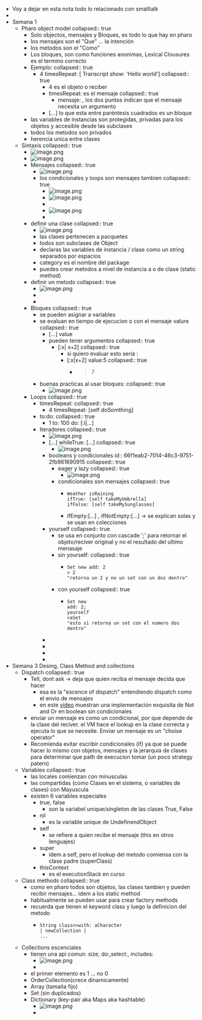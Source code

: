 - Voy a dejar en esta nota todo lo relacionado con smalltalk
-
- Semana 1
	- Pharo object model
	  collapsed:: true
		- Solo objectos, mensajes y Bloques, es todo lo que hay en pharo
		- los mensajes son el "Que" ... la intención
		- los metodos son el "Como"
		- Los bloques, son como funciones anonimas, Lexical Clousures es el termino correcto
		- Ejemplo:
		  collapsed:: true
			- 4 timesRepeat: [ Transcript show: 'Hello world']
			  collapsed:: true
				- 4 es el objeto o reciber
				- timesRepeat: es el mensaje
				  collapsed:: true
					- mensaje: , los dos puntos indican que el mensaje necesita un argumento
				- [...] lo que esta entre paréntesis cuadrados es un bloque
		- las variables de instancias son protegidas, privadas para los objetos y accesible desde las subclases
		- todos los metodos son privados
		- herencia unica entre clases
	- Sintaxis
	  collapsed:: true
		- ![image.png](../assets/image_1727127705969_0.png)
		- ![image.png](../assets/image_1727127730436_0.png)
		- Mensajes
		  collapsed:: true
			- ![image.png](../assets/image_1727127780527_0.png)
			- los condicionales y loops son mensajes tambien
			  collapsed:: true
				- ![image.png](../assets/image_1727128016535_0.png)
				- ![image.png](../assets/image_1727128055688_0.png)
				-
				- ![image.png](../assets/image_1727128461156_0.png)
				-
		- definir una clase
		  collapsed:: true
			- ![image.png](../assets/image_1727128530576_0.png)
			- las clases pertenecen a pacquetes
			- todos son subclases de Object
			- declaras las variables de instancia / clase como un string separados por espacios
			- category es el nombre del package
			- puedes crear metodos a nivel de instancia a o de clase (static method)
		- definir un metodo
		  collapsed:: true
			- ![image.png](../assets/image_1727128946913_0.png)
			-
			-
		- Bloques
		  collapsed:: true
			- se pueden asignar a variables
			- se evaluan en tiempo de ejecucion o con el mensaje valure
			  collapsed:: true
				- [...] value
				- pueden tener argumentos
				  collapsed:: true
					- [:x| x+2]
					  collapsed:: true
						- si quiero evaluar esto seria :
						- [:x|x+2] value:5
						  collapsed:: true
							- >7
			- buenas practicas al usar bloques:
			  collapsed:: true
				- ![image.png](../assets/image_1727129508160_0.png)
		- Loops
		  collapsed:: true
			- timesRepeat:
			  collapsed:: true
				- 4 timesRepeat: [self doSomthing]
			- to:do:
			  collapsed:: true
				- 1 to: 100 do: [:i|...]
			- Iteradores
			  collapsed:: true
				- ![image.png](../assets/image_1727130032835_0.png)
				- [...] whileTrue: [...]
				  collapsed:: true
					- ![image.png](../assets/image_1727130289618_0.png)
				- booleans y condicionales
				  id:: 66f1eab2-7014-46c3-9751-2fb961690915
				  collapsed:: true
					- eager y lazy
					  collapsed:: true
						- ![image.png](../assets/image_1727205745520_0.png)
					- condicionales son mensajes
					  collapsed:: true
						- ```smalltalk 
						  Weather isRaining
						  ifTrue: [self takeMyUmbrella]
						  ifFalse: [self takeMySunglasses]
						  ```
						- ifEmpty:[...] , ifNotEmpty:[...] -> se explican solas y se usan en colecciones
				- yourself
				  collapsed:: true
					- se usa en conjunto con cascade ';' para retornar el objeto/reciver original y no el resultado del ultimo menasaje
					- sin yourself:
					  collapsed:: true
						- ```smalltalk 
						  Set new add: 2
						  > 2
						  "retorna un 2 y no un set con un dos dentro"
						  ```
					- con yourself
					  collapsed:: true
						- ```pharo
						  Set new
						  add: 2;
						  yourself
						  >aSet 
						  "esto si retorna un set con el numero dos dentro"
						  ```
				-
				-
				-
				-
- Semana 3 Desing, Class Method and collections
	- Dispatch
	  collapsed:: true
		- Tell, dont ask -> deja que quien reciba el mensaje decida que hacer
			- esa es la "escence of dispatch" entendiendo dispatch como el envio de mensajes
			- en este [vídeo](https://lms.fun-mooc.fr/courses/course-v1:inria+41024+session01/courseware/d7e98db326c243deaa500bcc0e126a84/714307264f5343ff840c929e30d26dde/) muestran una implementación exquisita de Not and Or en boolean sin condicionales
		- enviar un mensaje es como un condicional, por que depende de la clase del reciver. el VM hace el lookup en la clase correcta y ejecuta lo que se necesite. Enviar un mensaje es un "choise operator"
		- Recomienda evitar escribir condicionales (if) ya que se puede hacer lo mismo con objetos, mensajes y la jerarquia de clases para determinar que path de execucion tomar (un poco strategy patern)
	- Variables
	  collapsed:: true
		- las locales comienzan con minusculas
		- las compartidas (como Clases en el sistema, o variables de clases) con Mayuscula
		- existen 6 variables especiales
			- true, false
				- son la variabel unique/singleton de las clases True, False
			- nil
				- es la variable unique de UndefinendObject
			- self
				- se refiere a quien recibe el mensaje (this en otros lenguajes)
			- super
				- idem a self, pero el lookup del metodo comiensa con la clase padre (superClass)
			- thisContext
				- es el executionStack en curso
	- Class methods
	  collapsed:: true
		- como en pharo todos son objetos, las clases tambien y pueden recibir mensajes... idem a los static method
		- habitualmente se pueden usar para crear factory methods
		- recuerda que tienen el keyword class y luego la definicion del metodo
			- ```smalltalk
			  String class>>with: aCharacter
			  | newCollection |
			  ...
			  ```
	- Collections escenciales
		- tienen una api comun: size, do:,select:, includes:
			- ![image.png](../assets/image_1727760147240_0.png)
			-
		- el primer elemento es 1 ... no 0
		- OrderCollection(crece dinamicamente)
		- Array (tamaña fijo)
		- Set (sin duplicados)
		- Dictionary (key-pair aka Maps aka hashtable)
			- ![image.png](../assets/image_1727760713942_0.png)
			-